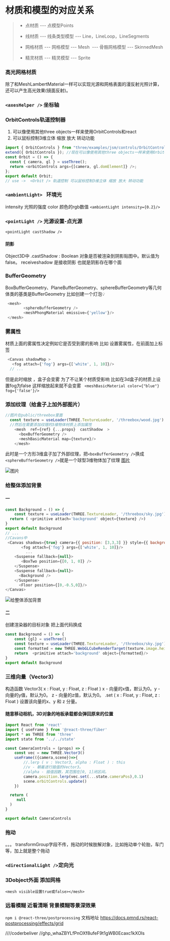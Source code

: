 # 材质和模型的对应关系

> - 点材质 ---  点模型Points
>
> - 线材质 ---  线条类型模型  ---  Line，LineLoop，LineSegments 
> - 网格材质  ---  网格模型  ---  Mesh
>  ​                 ---  骨骼网格模型  ---  SkinnedMesh
> - 精灵材质  ---  精灵模型 ---  Sprite
>
### 高光网格材质   <meshPhongMaterial />
除了和MeshLambertMaterial一样可以实现光源和网格表面的漫反射光照计算，还可以产生高光效果(镜面反射)。

### `<axesHelper />` 坐标轴
### OrbitControls轨道控制器
1. 可以像使用其他three objects一样来使用OrbitControls和react
2. 可以鼠标控制3维立体 缩放 放大 转动功能
```javascript
import { OrbitControls } from "three/examples/jsm/controls/OrbitControls";
extend({ OrbitControls }); //现在可以像使用其他three objects一样来使用OrbitControls和react
const Orbit = () => {
  const { camera, gl } = useThree();
  return <orbitControls args={[camera, gl.domElement]} />;
};
export default Orbit;
// use ->  <Orbit /> 轨道控制 可以鼠标控制3维立体 缩放 放大 转动功能
```
### `<ambientLight> ` 环境光
intensity 光照的强度 color 颜色的rgb数值  `<ambientLight intensity={0.2}/>`

###  `<pointLight />` 光源设置-点光源
`<pointLight castShadow />` 
#### 阴影
Object3D中  .castShadow : Boolean  对象是否被渲染到阴影贴图中。默认值为false。
receiveshadow 是接收阴影  也就是阴影存在哪个面

### BufferGeometry
BoxBufferGeometry、PlaneBufferGeometry、sphereBufferGeometry等几何体类的基类是BufferGeometry
比如创建一个灯泡💡

```js
 <mesh>
        <sphereBufferGeometry />
        <meshPhongMaterial emissive={'yellow'}/>
 </mesh>
```

### <fog /> 雾属性
材质上面的雾属性决定例如它是否受到雾的影响
比如  设置雾属性，在前面加上标签
```js
 <Canvas shadowMap >
   <fog attach={'fog'} args={['white', 1, 10]}/>
  // ...
```
但是此时缩放 ，盒子会变雾  为了不让某个材质受影响 比如在3d盒子的材质上设置fog为false 这样缩放起来就不会变雾
` <meshBasicMaterial color={"blue"} fog={'false'}/>`
### 添加纹理（给盒子上加外部图片）
```javascript
//图片在public/threebox里面
  const texture = useLoader(THREE.TextureLoader, '/threebox/wood.jpg')
  //然后在需要添加纹理的3维物体材质上添加属性
    <mesh  ref={ref} {...props}  castShadow  >
      <boxBufferGeometry />
      <meshBasicMaterial map={texture}/>
    </mesh>
```
此时是一个方形3维盒子加了外部纹理，把`<boxBufferGeometry />`换成`<sphereBufferGeometry />`就是一个球型3维物体加了纹理
[图片](./public/mdgif/sphereBufferGeometry-TextureLoader.gif)

![图片](./public/mdgif/sphereBufferGeometry-TextureLoader.gif)

### 给整体添加背景
#### 一
```javascript
const Background = () => {
    const texture = useLoader(THREE.TextureLoader, '/threebox/sky.jpg')
  return ( <primitive attach='background' object={texture} />)
}
export default Background
// ...
//Cavans中
 <Canvas shadows={true} camera={{ position: [3,3,3] }} style={{ background: "red" }}>
       <fog attach={'fog'} args={['white', 1, 10]}/>
         ...
    <Suspense fallback={null}>
       <BoxTwo position={[0, 1, 0]} />
    </Suspense>
    <Suspense fallback={null}>
      <Background />
    </Suspense>
      <Floor position={[0,-0.5,0]}/>
</Canvas>
```
![给整体添加背景](./public/mdgif/background.gif)

#### 二 
创建渲染器的目标对象
把上面代码换成
```javascript
const Background = () => {
    const {gl} = useThree()
    const texture = useLoader(THREE.TextureLoader, '/threebox/sky.jpg')
    const formatted = new THREE.WebGLCubeRenderTarget(texture.image.height).fromEquirectangularTexture(gl,texture)
    return  <primitive attach='background' object={formatted}/>
}
export default Background
```
### 三维向量（Vector3）
构造函数
Vector3( x : Float, y : Float, z : Float )
x - 向量的x值，默认为0。y - 向量的y值，默认为0。 z - 向量的z值，默认为0。
.set ( x : Float, y : Float, z : Float ) 设置该向量的x、y 和 z 分量。
#### 随意移动相机，3D对象的地板承载都会弹回原来的位置
```javascript
import React from 'react'
import { useFrame } from '@react-three/fiber'
import * as THREE from 'three'
import state from '../../state'

const CameraControls = (props) => {
    const vec = new THREE.Vector3()
    useFrame(({camera,scene})=>{
        //.lerp ( v : Vector3, alpha : Float ) : this
        //v - 朝着进行插值的Vector3。
        //alpha - 插值因数，其范围在[0, 1]闭区间。
        camera.position.lerp(vec.set(...state.cameraPos),0.1)
        scene.orbitControls.update()
    })

  return (
     null
  )
}

export default CameraControls
```

### 拖动
<Dragable transformGroup>。。。</Dragable> transformGroup字段不传，拖动的时候肢解对象，比如拖动单个轮胎，车门等，加上就是整个拖动

### `<directionalLight />`定向光
### 3Dobject外面 添加网格
`<mesh visible设置true或false></mesh>`
### 远看模糊 近看清晰 背景模糊等景深效果
`npm i @react-three/postprocessing`
文档地址 https://docs.pmnd.rs/react-postprocessing/effects/grid

////coderbeliver //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
